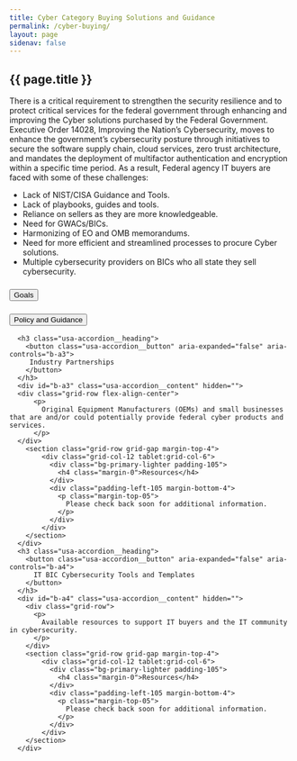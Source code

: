 ```yaml
---
title: Cyber Category Buying Solutions and Guidance
permalink: /cyber-buying/
layout: page
sidenav: false
---
```


<section class="grid-container padding-left-0 padding-right-1">
<h1 class="margin-top-0">{{ page.title }}</h1>

<div class="margin-bottom-2">There is a critical requirement to strengthen the security resilience and to protect critical services for the federal government through enhancing and improving the Cyber solutions purchased by the Federal Government. Executive Order 14028, Improving the Nation’s Cybersecurity, moves to enhance the government’s cybersecurity posture through initiatives to secure the software supply chain, cloud services, zero trust architecture, and mandates the deployment of multifactor authentication and encryption within a specific time period.  As a result, Federal agency IT buyers are faced with some of these challenges:

<ul>
  <li>Lack of NIST/CISA Guidance and Tools.</li>
  <li>Lack of playbooks, guides and tools.</li>
  <li>Reliance on sellers as they are more knowledgeable.</li>
  <li>Need for GWACs/BICs.</li>
  <li>Harmonizing of EO and OMB memorandums.</li>
  <li>Need for more efficient and streamlined processes to procure Cyber solutions.</li>
  <li>Multiple cybersecurity providers on BICs who all state they sell cybersecurity.</li>
</ul>
</div>

<div class="usa-accordion">
      <h3 class="usa-accordion__heading">
        <button class="usa-accordion__button" aria-expanded="false" aria-controls="b-a1">
          Goals
        </button>
      </h3>
      <div id="b-a1" class="usa-accordion__content" hidden="">
        <div class="grid-row flex-align-center">
          <p>
              Our goal is to focus on contracts, processes, tools, templates or knowledge sharing. The government must: 
              <ul>
                <li><b>Provide access to vehicles and resources to drive efficient acquisition processes</b>: Enable an agency who has a requirement to gain access to the right GWACs/BICs that can meet those requirements, and then be able to go through the process as efficiently as possible by having access to templates, RFI/solicitations, common SLAs, standard terms, conditions, pricing, etc.</li>
                <li><b>Collaboration across IT and Acquisition professionals</b>:  Achieve a whole-of-government approach by working collectively across federal acquisition programs. The CCT will be chaired by an agency that will set agenda, direction, and deliverables.  Members will include IT practitioners from agencies and BIC solution holders who will share ideas, artifacts, and expertise.  </li>
                <li><b>Develop library of relevant acquisition materials</b>: The ITVMO acts as a broker and resource library to compile the best thinking and information on IT acquisitions from across government. The ITVMO will provide logistics support and help to broker CCT deliverables to IT buyers/agency customers.</li>
                <li><b>Provide tools to assist federal buyers of Cybersecurity</b>: Review cyber offerings and identify standard requirements, pricing, and terms and conditions.  Evaluate the need and effectiveness of market research tools for IT buyers.</li>
              </ul>
          </p>
        </div>
      </div>
      <h3 class="usa-accordion__heading">
        <button class="usa-accordion__button" aria-expanded="false" aria-controls="b-a2">
          Policy and Guidance
        </button>
      </h3>
      <div id="b-a2" class="usa-accordion__content" hidden="">
        <div class="grid-row flex-align-center">
          <p>
            A repository of cybersecurity resources, trends, data, and practices across the government and contract vehicles to promote knowledge sharing.
          </p>
        </div>
              <div class="grid-row">
                <div class="tablet:grid-col">
                  <div class="bg-primary-lighter padding-105">
                    <h4 class="margin-0">Resources</h4>
                  </div>
                  <ul>
                    <li><a target="_blank" rel="noreferrer noopener" href="https://www.govinfo.gov/content/pkg/FR-2017-05-16/pdf/2017-10004.pdf">Executive Order 13800</a>
                    , Strengthening the Cybersecurity of Federal Networks and Critical Infrastructure
                    </li>
                    <li><a target="_blank" rel="noreferrer noopener" href="https://www.congress.gov/bill/115th-congress/senate-bill/3085">Federal Acquisition Supply Chain Security Act of 2018 (FASCSA)</a></li>
                    <li><a target="_blank" rel="noreferrer noopener" href="https://www.govinfo.gov/content/pkg/FR-2019-05-17/pdf/2019-10538.pdf">Executive Order 13873</a>, Securing the Information and Communications Technology and Services Supply Chain</li>
                    <li><a target="_blank" rel="noreferrer noopener" href="https://www.federalregister.gov/documents/2021/05/17/2021-10460/improving-the-nations-cybersecurity">Executive Order 14028</a>, Improving the Nation’s Cybersecurity</li>
                    <li><a target="_blank" rel="noreferrer noopener" href="https://nvlpubs.nist.gov/nistpubs/SpecialPublications/NIST.SP.800-161r1.pdf">NIST SP 800-161r1</a>, Cybersecurity Supply Chain Risk Management Practices for Systems and Organizations</li>
                    <li><a target="_blank" rel="noreferrer noopener" href="https://www.whitehouse.gov/wp-content/uploads/2022/09/M-22-18.pdf">OMB Memorandum M-22-18</a>, Enhancing the Security of the Software Supply Chain through Secure Software Development Practices</li>
                    <li><a target="_blank" rel="noreferrer noopener" href="https://uscode.house.gov/view.xhtml?req=granuleid:USC-prelim-title41-section4713&num=0&edition=prelim">41 USC § 4713</a>, Authorities Relating to Mitigating Supply Chain Risks in the Procurement of Covered Articles</li>
                  </ul>
                </div>
            </div>
      </div>

      <h3 class="usa-accordion__heading">
        <button class="usa-accordion__button" aria-expanded="false" aria-controls="b-a3">
         Industry Partnerships
        </button>
      </h3>
      <div id="b-a3" class="usa-accordion__content" hidden="">
      <div class="grid-row flex-align-center">
          <p>
            Original Equipment Manufacturers (OEMs) and small businesses that are and/or could potentially provide federal cyber products and services.
          </p>
      </div>
        <section class="grid-row grid-gap margin-top-4">
            <div class="grid-col-12 tablet:grid-col-6">
              <div class="bg-primary-lighter padding-105">
                <h4 class="margin-0">Resources</h4>
              </div>
              <div class="padding-left-105 margin-bottom-4">
                <p class="margin-top-05">
                  Please check back soon for additional information.
                </p>
              </div>
            </div>
        </section>
      </div>
      <h3 class="usa-accordion__heading">
        <button class="usa-accordion__button" aria-expanded="false" aria-controls="b-a4">
          IT BIC Cybersecurity Tools and Templates
        </button>
      </h3>
      <div id="b-a4" class="usa-accordion__content" hidden="">
        <div class="grid-row">
          <p>
            Available resources to support IT buyers and the IT community in cybersecurity. 
          </p>
        </div>
        <section class="grid-row grid-gap margin-top-4">
            <div class="grid-col-12 tablet:grid-col-6">
              <div class="bg-primary-lighter padding-105">
                <h4 class="margin-0">Resources</h4>
              </div>
              <div class="padding-left-105 margin-bottom-4">
                <p class="margin-top-05">
                  Please check back soon for additional information.
                </p>
              </div>
            </div>
        </section>
      </div>
</div>
<br/>
</section>

